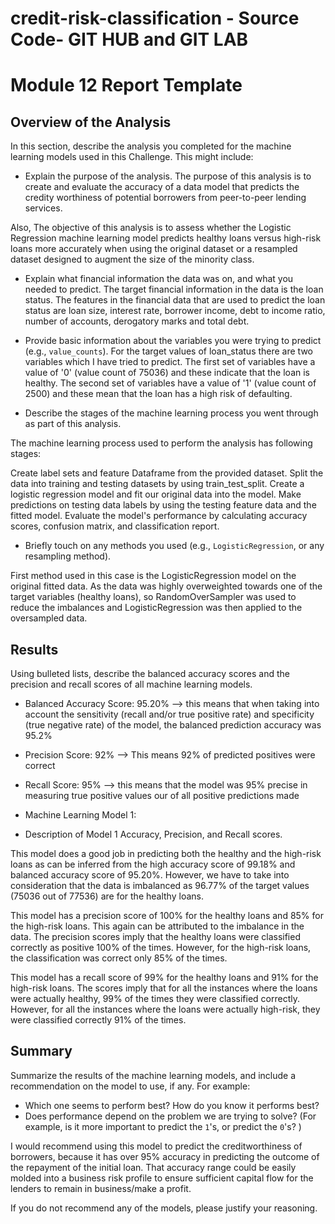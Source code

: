 # credit-risk-classification - Source Code- GIT HUB and GIT LAB

# Module 12 Report Template

## Overview of the Analysis

In this section, describe the analysis you completed for the machine learning models used in this Challenge. This might include:

* Explain the purpose of the analysis.
The purpose of this analysis is to create and evaluate the accuracy of a data model that predicts the credity worthiness of potential borrowers from peer-to-peer lending services.

Also, The objective of this analysis is to assess whether the Logistic Regression machine learning model predicts healthy loans versus high-risk loans more accurately when using the original dataset or a resampled dataset designed to augment the size of the minority class.

* Explain what financial information the data was on, and what you needed to predict.
The target financial information in the data is the loan status. The features in the financial data that are used to predict the loan status are loan size, interest rate, borrower income, debt to income ratio, number of accounts, derogatory marks and total debt.

* Provide basic information about the variables you were trying to predict (e.g., `value_counts`).
For the target values of loan_status there are two variables which I have tried to predict. The first set of variables have a value of '0' (value count of 75036) and these indicate that the loan is healthy. The second set of variables have a value of '1' (value count of 2500) and these mean that the loan has a high risk of defaulting.

* Describe the stages of the machine learning process you went through as part of this analysis.

The machine learning process used to perform the analysis has following stages:

Create label sets and feature Dataframe from the provided dataset.
Split the data into training and testing datasets by using train_test_split.
Create a logistic regression model and fit our original data into the model.
Make predictions on testing data labels by using the testing feature data and the fitted model.
Evaluate the model's performance by calculating accuracy scores, confusion matrix, and classification report.


* Briefly touch on any methods you used (e.g., `LogisticRegression`, or any resampling method).

First method used in this case is the LogisticRegression model on the original fitted data. As the data was highly overweighted towards one of the target variables (healthy loans), so RandomOverSampler was used to reduce the imbalances and LogisticRegression was then applied to the oversampled data.

## Results

Using bulleted lists, describe the balanced accuracy scores and the precision and recall scores of all machine learning models.
* Balanced Accuracy Score: 95.20% --> this means that when taking into account the sensitivity (recall and/or true positive rate) and specificity (true negative rate) of the model,  the balanced prediction accuracy was 95.2%
* Precision Score: 92% --> This means 92% of predicted positives were correct
* Recall Score: 95% --> this means that the model was 95% precise in measuring true positive values our of all positive predictions made



* Machine Learning Model 1:
* Description of Model 1 Accuracy, Precision, and Recall scores.

This model does a good job in predicting both the healthy and the high-risk loans as can be inferred from the high accuracy score of 99.18% and balanced accuracy score of 95.20%. However, we have to take into consideration that the data is imbalanced as 96.77% of the target values (75036 out of 77536) are for the healthy loans.

This model has a precision score of 100% for the healthy loans and 85% for the high-risk loans. This again can be attributed to the imbalance in the data. The precision scores imply that the healthy loans were classified correctly as positive 100% of the times. However, for the high-risk loans, the classification was correct only 85% of the times.

This model has a recall score of 99% for the healthy loans and 91% for the high-risk loans. The scores imply that for all the instances where the loans were actually healthy, 99% of the times they were classified correctly. However, for all the instances where the loans were actually high-risk, they were classified correctly 91% of the times.


## Summary

Summarize the results of the machine learning models, and include a recommendation on the model to use, if any. For example:
* Which one seems to perform best? How do you know it performs best?
* Does performance depend on the problem we are trying to solve? (For example, is it more important to predict the `1`'s, or predict the `0`'s? )

I would recommend using this model to predict the creditworthiness of borrowers, because it has over 95% accuracy in predicting the outcome of the repayment of the initial loan. That accuracy range could be easily molded into a business risk profile to ensure sufficient capital flow for the lenders to remain in business/make a profit.

If you do not recommend any of the models, please justify your reasoning.
